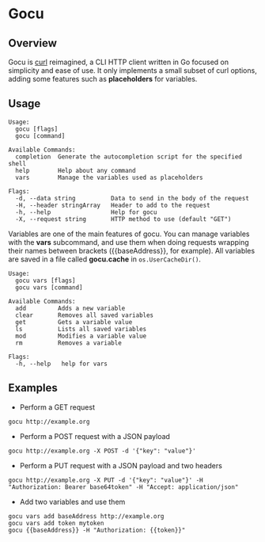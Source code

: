 
# Gocu

## Overview
Gocu is [curl](https://curl.se/) reimagined, a CLI HTTP client written in Go focused on simplicity and ease of use. It only implements a small subset of curl options, adding some features such as **placeholders** for variables.

## Usage
```
Usage:
  gocu [flags]
  gocu [command]

Available Commands:
  completion  Generate the autocompletion script for the specified shell
  help        Help about any command
  vars        Manage the variables used as placeholders

Flags:
  -d, --data string          Data to send in the body of the request
  -H, --header stringArray   Header to add to the request
  -h, --help                 Help for gocu
  -X, --request string       HTTP method to use (default "GET")
```

Variables are one of the main features of gocu. You can manage variables with the **vars** subcommand, and use them when doing requests wrapping their names between brackets ({{baseAddress}}, for example).
All variables are saved in a file called **gocu.cache** in `os.UserCacheDir()`.
```
Usage:
  gocu vars [flags]
  gocu vars [command]

Available Commands:
  add         Adds a new variable
  clear       Removes all saved variables
  get         Gets a variable value
  ls          Lists all saved variables
  mod         Modifies a variable value
  rm          Removes a variable

Flags:
  -h, --help   help for vars
```

## Examples
- Perform a GET request
```
gocu http://example.org
```

- Perform a POST request with a JSON payload
```
gocu http://example.org -X POST -d '{"key": "value"}'
```

- Perform a PUT request with a JSON payload and two headers
```
gocu http://example.org -X PUT -d '{"key": "value"}' -H "Authorization: Bearer base64token" -H "Accept: application/json"
```

- Add two variables and use them
```
gocu vars add baseAddress http://example.org
gocu vars add token mytoken
gocu {{baseAddress}} -H "Authorization: {{token}}"
```
